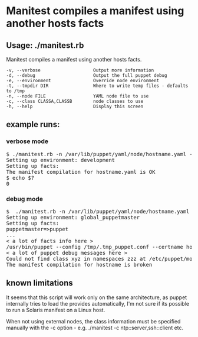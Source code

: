 # Manitest compiles a manifest using another hosts facts
## Usage: ./manitest.rb

Manitest compiles a manifest using another hosts facts.

    -v, --verbose                    Output more information
    -d, --debug                      Output the full puppet debug
    -e, --environment                Override node environment
    -t, --tmpdir DIR                 Where to write temp files - defaults to /tmp
    -n, --node FILE                  YAML node file to use
    -c, --class CLASSA,CLASSB        node classes to use
    -h, --help                       Display this screen


## example runs:

### verbose mode
<pre>
$ ./manitest.rb -n /var/lib/puppet/yaml/node/hostname.yaml -v
Setting up environment: development
Setting up facts:
The manifest compilation for hostname.yaml is OK
$ echo $?
0
</pre>

### debug mode 
<pre>
$  ./manitest.rb -n /var/lib/puppet/yaml/node/hostname.yaml -d -e global_puppetmaster
Setting up environment: global_puppetmaster
Setting up facts:
puppetmaster=>puppet
...
< a lot of facts info here >
/usr/bin/puppet --config /tmp/.tmp_puppet.conf --certname hostname --debug /tmp/.tmp_node.pp 2>&1
< a lot of puppet debug messages here >
Could not find class xyz in namespaces zzz at /etc/puppet/modules/zzz/manifests/init.pp:7 on node hostname
The manifest compilation for hostname is broken
</pre>

## known limitations

It seems that this script will work only on the same architecture, as puppet internally tries to load the provides automatically, I'm not sure if its possible to run a Solaris manifest on a Linux host.

When not using external nodes, the class information must be specified manually with the -c option - e.g. ./manitest -c ntp::server,ssh::client etc.
